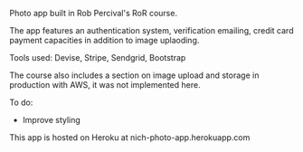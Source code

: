 Photo app built in Rob Percival's RoR course.

The app features an authentication system, verification emailing, credit card payment capacities in addition to image uplaoding.

Tools used: Devise, Stripe, Sendgrid, Bootstrap

The course also includes a section on image upload and storage in production with AWS, it was not implemented here.

To do:
- Improve styling

This app is hosted on Heroku at nich-photo-app.herokuapp.com